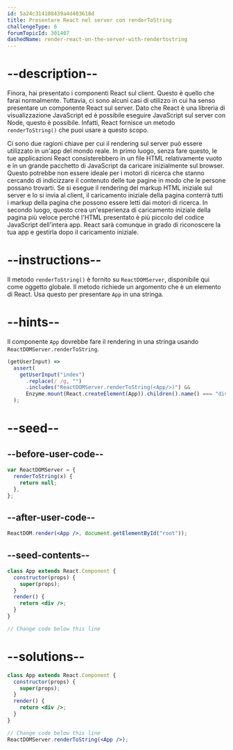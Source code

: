 ```yaml
---
id: 5a24c314108439a4d403618d
title: Presentare React nel server con renderToString
challengeType: 6
forumTopicId: 301407
dashedName: render-react-on-the-server-with-rendertostring
---
```


# --description--

Finora, hai presentato i componenti React sul client. Questo è quello che farai normalmente. Tuttavia, ci sono alcuni casi di utilizzo in cui ha senso presentare un componente React sul server. Dato che React è una libreria di visualizzazione JavaScript ed è possibile eseguire JavaScript sul server con Node, questo è possibile. Infatti, React fornisce un metodo `renderToString()` che puoi usare a questo scopo.

Ci sono due ragioni chiave per cui il rendering sul server può essere utilizzato in un'app del mondo reale. In primo luogo, senza fare questo, le tue applicazioni React consisterebbero in un file HTML relativamente vuoto e in un grande pacchetto di JavaScript da caricare inizialmente sul browser. Questo potrebbe non essere ideale per i motori di ricerca che stanno cercando di indicizzare il contenuto delle tue pagine in modo che le persone possano trovarti. Se si esegue il rendering del markup HTML iniziale sul server e lo si invia al client, il caricamento iniziale della pagina conterrà tutti i markup della pagina che possono essere letti dai motori di ricerca. In secondo luogo, questo crea un'esperienza di caricamento iniziale della pagina più veloce perché l'HTML presentato è più piccolo del codice JavaScript dell'intera app. React sarà comunque in grado di riconoscere la tua app e gestirla dopo il caricamento iniziale.

# --instructions--

Il metodo `renderToString()` è fornito su `ReactDOMServer`, disponibile qui come oggetto globale. Il metodo richiede un argomento che è un elemento di React. Usa questo per presentare `App` in una stringa.

# --hints--

Il componente `App` dovrebbe fare il rendering in una stringa usando `ReactDOMServer.renderToString`.

```js
(getUserInput) =>
  assert(
    getUserInput("index")
      .replace(/ /g, "")
      .includes("ReactDOMServer.renderToString(<App/>)") &&
      Enzyme.mount(React.createElement(App)).children().name() === "div"
  );
```

# --seed--

## --before-user-code--

```jsx
var ReactDOMServer = {
  renderToString(x) {
    return null;
  },
};
```

## --after-user-code--

```jsx
ReactDOM.render(<App />, document.getElementById("root"));
```

## --seed-contents--

```jsx
class App extends React.Component {
  constructor(props) {
    super(props);
  }
  render() {
    return <div />;
  }
}

// Change code below this line
```

# --solutions--

```jsx
class App extends React.Component {
  constructor(props) {
    super(props);
  }
  render() {
    return <div />;
  }
}

// Change code below this line
ReactDOMServer.renderToString(<App />);
```
